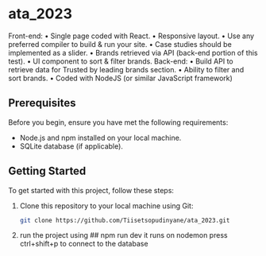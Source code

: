 # ata_2023

Front-end: 
• Single page coded with React.
• Responsive layout. 
• Use any preferred compiler to build & run your site. 
• Case studies should be implemented as a slider.
• Brands retrieved via API (back-end portion of this test).
• UI component to sort & filter brands. 
Back-end: 
• Build API to retrieve data for Trusted by leading brands section. 
• Ability to filter and sort brands. 
• Coded with NodeJS (or similar JavaScript framework)

## Prerequisites

Before you begin, ensure you have met the following requirements:

- Node.js and npm installed on your local machine.
- SQLite database (if applicable).

## Getting Started

To get started with this project, follow these steps:

1. Clone this repository to your local machine using Git:

   ```bash
   git clone https://github.com/Tiisetsopudinyane/ata_2023.git
2. run the project using ## npm run dev
    it runs on nodemon
    press ctrl+shift+p to connect to the database






   
